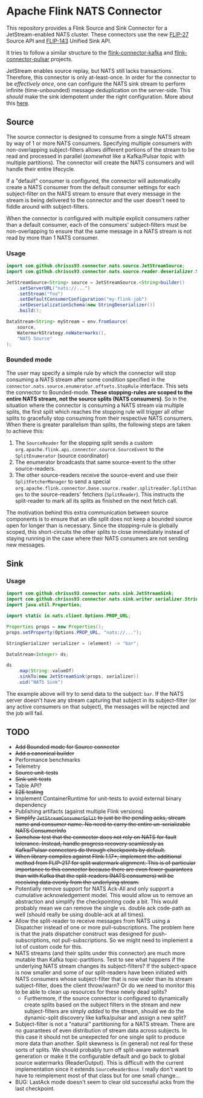 # Apache Flink NATS Connector

This repository provides a Flink Source and Sink Connector for a JetStream-enabled NATS cluster. These connectors use the new [FLIP-27](https://cwiki.apache.org/confluence/display/FLINK/FLIP-27%3A+Refactor+Source+Interface) Source API and [FLIP-143](https://cwiki.apache.org/confluence/display/FLINK/FLIP-143%3A+Unified+Sink+API) Unified Sink API.

It tries to follow a similar structure to the [flink-connector-kafka](https://github.com/apache/flink-connector-kafka) and [flink-connector-pulsar](https://github.com/apache/flink-connector-pulsar) projects.

JetStream enables source replay, but NATS still lacks transactions. Therefore, this connector is only at-least-once. In order for the connector to be *effectively once*, one can configure the NATS sink stream to perform infinite (time-unbounded) message deduplication on the server-side. This *should* make the sink idempotent under the right configuration. More about this [here](https://nats.io/blog/new-per-subject-discard-policy/).

## Source

The source connector is designed to consume from a single NATS stream by way of 1 or more NATS consumers. Specifying multiple consumers with non-overlapping subject-filters allows different portions of the stream to be read and processed in parallel (*somewhat* like a Kafka/Pulsar topic with multiple partitions).  The connector will create the NATS consumers and will handle their entire lifecycle.

If a "default" consumer is configured, the connector will automatically create a NATS consumer from the default consumer settings for each subject-filter on the NATS stream to ensure that every message in the stream is being delivered to the connector and the user doesn't need to fiddle around with subject-filters.

When the connector is configured with multiple explicit consumers rather than a default consumer, each of the consumers' subject-filters must be non-overlapping  to ensure that the same message in a NATS stream is not read by more than 1 NATS consumer.

### Usage

```java
import com.github.chrisss93.connector.nats.source.JetStreamSource;
import com.github.chrisss93.connector.nats.source.reader.deserializer.StringDeserializer;

JetStreamSource<String> source = JetStreamSource.<String>builder()
    .setServerURL("nats://...")
    .setStream("foo")
    .setDefaultConsumerConfiguration("my-flink-job")
    .setDeserializationSchema(new StringDeserializer())
    .build();

DataStream<String> myStream = env.fromSource(
    source,
    WatermarkStrategy.noWatermarks(),
    "NATS Source"
);
```

### Bounded mode

The user may specify a simple rule by which the connector will stop consuming a NATS stream after some condition specified in the `connector.nats.source.enumerator.offsets.StopRule` interface. This sets the connector to Bounded-mode. **These stopping-rules are scoped to the entire NATS stream, not the source splits (NATS consumers)**. So in the situation where the connector is consuming a NATS stream via multiple splits, the first split which reaches the stopping rule will trigger all other splits to gracefully stop consuming from their respective NATS consumers. When there is greater parallelism than splits, the following steps are taken to achieve this:

1. The `SourceReader` for the stopping split sends a custom `org.apache.flink.api.connector.source.SourceEvent` to the `SplitEnumerator` (source coordinator)
2. The enumerator broadcasts that same source-event to the other source-readers.
3. The other source-readers receive the source-event and use their `SplitFetcherManager` to send a special `org.apache.flink.connector.base.source.reader.splitreader.SplitChanges` to the source-readers' fetchers (`SplitReader`). This instructs the split-reader to mark all its splits as finished on the next fetch call.

The motivation behind this extra communication between source components is to ensure that an idle split does not keep a bounded source open for longer than is necessary. Since the stopping-rule is globally scoped, this short-circuits the other splits to close immediately instead of staying running in the case where their NATS consumers are not sending new messages.


## Sink

### Usage

```java
import com.github.chrisss93.connector.nats.sink.JetStreamSink;
import com.github.chrisss93.connector.nats.sink.writer.serializer.StringSerializer;
import java.util.Properties;

import static io.nats.client.Options.PROP_URL;

Properties props = new Properties();
props.setProperty(Options.PROP_URL, "nats://...");

StringSerializer serializer = (element) -> "bar";

DataStream<Integer> ds;

ds
    .map(String::valueOf)
    .sinkTo(new JetStreamSink(props, serializer))
    .uid("NATS Sink")
```

The example above will try to send data to the subject: `bar`. If the NATS server doesn't have any stream capturing that subject in its subject-filter (or any active consumers on that subject), the messages will be rejected and the job will fail.

## TODO

* ~~Add Bounded mode for Source connector~~
* ~~Add a canonical builder~~
* Performance benchmarks
* Telemetry
* ~~Source unit-tests~~
* ~~Sink unit-tests~~
* Table API?
* ~~E2E testing~~
* Implement ContainerRuntime for unit-tests to avoid external binary dependency
* Publishing artifacts (against multiple Flink versions)
* ~~Simplify `JetStreamConsumerSplit` to just be the pending acks, stream name and consumer name. No need to carry the entire un-serializable NATS ConsumerInfo~~
* ~~Somehow test that the connector does not rely on NATS for fault tolerance. Instead, handle progress recovery seamlessly as Kafka/Pulsar connectors do through checkpoints by default.~~
* ~~When library compiles against Flink 1.17+, implement the additional method from FLIP-217 for split watermark alignment. This is of particular importance to this connector because there are even fewer guarantees than with Kafka that the split-readers (NATS consumers) will be receiving data evenly from the underlying stream.~~
* Potentially remove support for NATS Ack-All and only support a cumulative acknowledgement model. This would allow us to remove an abstraction and simplify the checkpointing code a bit. This would probably mean we can remove the single vs. double ack code-path as well (should really be using double-ack at all times).
* Allow the split-reader to receive messages from NATS using a Dispatcher instead of one or more pull-subscriptions. The problem here is that the jnats dispatcher construct was designed for push-subscriptions, not pull-subscriptions. So we might need to implement a lot of custom code for this.
* NATS streams (and their splits under this connector) are much more mutable than Kafka topic-partitions. Test to see what happens if the underlying NATS stream changes its subject-filters? If the subject-space is now smaller and some of our split-readers have been initiated with NATS consumers whose subject-filter that is now wider than its stream subject-filter, does the client throw/warn? Or do we need to monitor this to be able to clean up resources for these newly dead splits?
  * Furthermore, if the source connector is configured to dynamically create splits based on the subject filters in the stream and new subject-filters are simply *added* to the stream, should we do the dynamic-split discovery like kafka/pulsar and assign a new split?
* Subject-filter is not a "natural" partitioning for a NATS stream. There are no guarantees of even distribution of stream data across subjects. In this case it should not be unexpected for one single split to produce more data than another. Split skewness is (in general) not real for these sorts of splits. We should probably turn off split-aware watermark generation or make it the configurable default and go back to global source watermarks (ReaderOutput). This is difficult with the current implementation since it extends `SourceReaderBase`. I really don't want to have to reimplement most of that class but for one small change...
* BUG: LastAck mode doesn't seem to clear old successful acks from the last checkpoint.